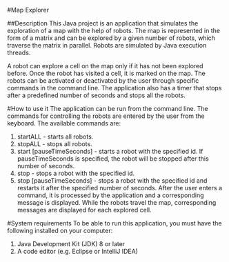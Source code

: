 #Map Explorer

##Description
This Java project is an application that simulates the exploration of a map with the help of robots. The map is represented in the form of a matrix and can be explored by a given number of robots, which traverse the matrix in parallel. Robots are simulated by Java execution threads.

A robot can explore a cell on the map only if it has not been explored before. Once the robot has visited a cell, it is marked on the map. The robots can be activated or deactivated by the user through specific commands in the command line. The application also has a timer that stops after a predefined number of seconds and stops all the robots.

#How to use it
The application can be run from the command line. The commands for controlling the robots are entered by the user from the keyboard. The available commands are:
1. startALL - starts all robots.
2. stopALL - stops all robots.
3. start <robot id> [pauseTimeSeconds] - starts a robot with the specified id. If pauseTimeSeconds is specified, the robot will be stopped after this number of seconds.
4. stop <robot id> - stops a robot with the specified id.
5. stop <robot id> [pauseTimeSeconds] - stops a robot with the specified id and restarts it after the specified number of seconds.
After the user enters a command, it is processed by the application and a corresponding message is displayed. While the robots travel the map, corresponding messages are displayed for each explored cell.

#System requirements
To be able to run this application, you must have the following installed on your computer:
1. Java Development Kit (JDK) 8 or later
2. A code editor (e.g. Eclipse or IntelliJ IDEA)
